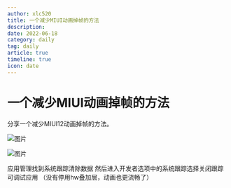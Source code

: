 ```yaml
---
author: xlc520
title: 一个减少MIUI动画掉帧的方法
description: 
date: 2022-06-18
category: daily
tag: daily
article: true
timeline: true
icon: date
---
```


# 一个减少MIUI动画掉帧的方法

分享一个减少MIUI12动画掉帧的方法。

![图片](https://static.xlc520.tk/blogImage/640-16542238760163.jpeg)

![图片](https://static.xlc520.tk/blogImage/640-16542238760162.jpeg)

应用管理找到系统跟踪清除数据
然后进入开发者选项中的系统跟踪选择关闭跟踪可调试应用
（没有停用hw叠加层，动画也更流畅了）